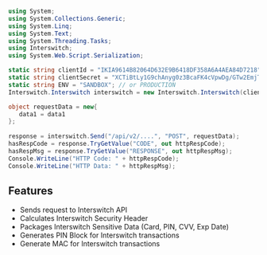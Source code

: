 ```c#

using System;
using System.Collections.Generic;
using System.Linq;
using System.Text;
using System.Threading.Tasks;
using Interswitch;
using System.Web.Script.Serialization;

static string clientId = "IKIA9614B82064D632E9B6418DF358A6A4AEA84D7218"; // Get your Client ID from https://developer.interswitchng.com
static string clientSecret = "XCTiBtLy1G9chAnyg0z3BcaFK4cVpwDg/GTw2EmjTZ8="; // Get your Client Secret from https://developer.interswitchng.com
static string ENV = "SANDBOX"; // or PRODUCTION
Interswitch.Interswitch interswitch = new Interswitch.Interswitch(clientId, clientSecret, ENV);

object requestData = new{
   data1 = data1
};
			
response = interswitch.Send("/api/v2/....", "POST", requestData);
hasRespCode = response.TryGetValue("CODE", out httpRespCode);
hasRespMsg = response.TryGetValue("RESPONSE", out httpRespMsg);
Console.WriteLine("HTTP Code: " + httpRespCode);
Console.WriteLine("HTTP Data: " + httpRespMsg);
```

## Features

  * Sends request to Interswitch API
  * Calculates Interswitch Security Header
  * Packages Interswitch Sensitive Data (Card, PIN, CVV, Exp Date)
  * Generates PIN Block for Interswitch transactions
  * Generate MAC for Interswitch transactions
  
